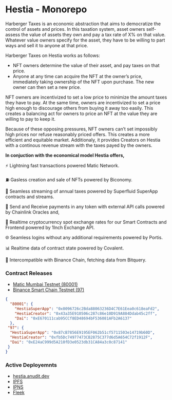 # Hestia - Monorepo

Harberger Taxes is an economic abstraction that aims to democratize the control of assets and prices. In this taxation system, asset owners self-assess the value of assets they own and pay a tax rate of X% on that value. Whatever value owners specify for the asset, they have to be willing to part ways and sell it to anyone at that price.

Harberger Taxes on Hestia works as follows:

- NFT owners determine the value of their asset, and pay taxes on that price.
- Anyone at any time can acquire the NFT at the owner’s price, immediately taking ownership of the NFT upon purchase. The new owner can then set a new price.

NFT owners are incentivized to set a low price to minimize the amount taxes they have to pay. At the same time, owners are incentivized to set a price high enough to discourage others from buying it away too easily. This creates a balancing act for owners to price an NFT at the value they are willing to pay to keep it.

Because of these opposing pressures, NFT owners can’t set impossibly high prices nor refuse reasonably priced offers. This creates a more efficient and equitable market. Additionaly, it provides Creators on Hestia with a continous revenue stream with the taxes payed by the owners.


**In conjuction with the economical model Hestia offers,**

⚡ Lightning fast transactions powered Matic Network.

⛽ Gasless creation and sale of NFTs powered by Biconomy.

🌊 Seamless streaming of annual taxes powered by Superfluid SuperApp contracts and streams.

🔗 Send and Receive payments in any token with external API calls powered by Chainlink Oracles and,

💱 Realtime cryptocurrency spot exchange rates for our Smart Contracts and Frontend powered by 1Inch Exchange API.

🌐 Seamless logins without any additional requirements powered by Portis.

📊 Realtime data of contract state powered by Covalent.

🔀 Intercompatible with Binance Chain, fetching data from Bitquery.

### Contract Releases

 - [Matic Mumbai Testnet (80001)](https://explorer-mumbai.maticvigil.com)
 - [Binance Smart Chain Testnet (97)](https://testnet.bscscan.com)
```json
{
  "80001": {
    "HestiaSuperApp": "0x0096726c2Bda88063236D4C7E61Eea0c618eaFd2",
    "HestiaCreator": "0x43a35E910506c287c86e10D919A884Ddab45c2ff",
    "Dai": "0xE670111cab95CCf8ED48694bF536081AFb2A6137"
  },
 "97": {
  "HestiaSuperApp": "0x87cB7856E9195EF062b51cf5711503e14719b60D",
  "HestiaCreator": "0xfb5Dc74977473CB2875C377d6d5A654C72f1912F",
  "Dai": "0xE24aC999d5A210fD3e0523db31CA84a3c0c87141"
 }
}
```

### Active Deployemnts
- [hestia.anudit.dev](https://hestia.anudit.dev)
- [IPFS](https://hub.textile.io/ipfs/bafybeibtrp3c2ijk2kqsj4dmqvcu6dauqanzrdjwfmqulmaxea4t5kahem/index.html)
- [IPNS](https://hub.textile.io/ipns/bafzbeibcmranvzip5uevcew756nrre77nllfzfollzuwfhgjryewxrmjdu/index.html)
- [Fleek](https://hestia.on.fleek.co)
